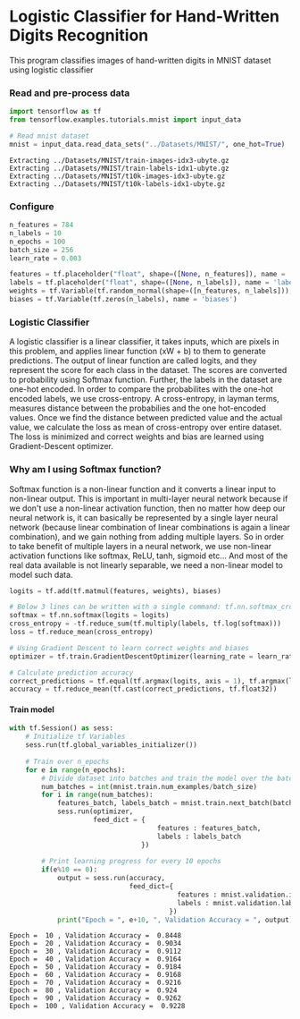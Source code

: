 
# Logistic Classifier for Hand-Written Digits Recognition

This program classifies images of hand-written digits in MNIST dataset using logistic classifier

### Read and pre-process data


```python
import tensorflow as tf
from tensorflow.examples.tutorials.mnist import input_data

# Read mnist dataset
mnist = input_data.read_data_sets("../Datasets/MNIST/", one_hot=True)
```

    Extracting ../Datasets/MNIST/train-images-idx3-ubyte.gz
    Extracting ../Datasets/MNIST/train-labels-idx1-ubyte.gz
    Extracting ../Datasets/MNIST/t10k-images-idx3-ubyte.gz
    Extracting ../Datasets/MNIST/t10k-labels-idx1-ubyte.gz


### Configure


```python
n_features = 784
n_labels = 10
n_epochs = 100
batch_size = 256
learn_rate = 0.003

features = tf.placeholder("float", shape=([None, n_features]), name = 'features')
labels = tf.placeholder("float", shape=([None, n_labels]), name = 'labels')
weights = tf.Variable(tf.random_normal(shape=([n_features, n_labels])), name = 'weights')
biases = tf.Variable(tf.zeros(n_labels), name = 'biases')
```

### Logistic Classifier
A logistic classifier is a linear classifier, it takes inputs, which are pixels in this problem, and applies linear function (xW + b) to them to generate predictions. The output of linear function are called logits, and they represent the score for each class in the dataset. The scores are converted to probability using Softmax function. Further, the labels in the dataset are one-hot encoded. In order to compare the probabilites with the one-hot encoded labels, we use cross-entropy. A cross-entropy, in layman terms, measures distance between the probabilies and the one hot-encoded values. Once we find the distance between predicted value and the actual value, we calculate the loss as mean of cross-entropy over entire dataset. The loss is minimized and correct weights and bias are learned using Gradient-Descent optimizer.

### Why am I using Softmax function?
Softmax function is a non-linear function and it converts a linear input to non-linear output. This is important in multi-layer neural network because if we don't use a non-linear activation function, then no matter how deep our neural network is, it can basically be represented by a single layer neural network (because linear combination of linear combinations is again a linear combination), and we gain nothing from adding multiple layers. So in order to take benefit of multiple layers in a neural network, we use non-linear activation functions like softmax, ReLU, tanh, sigmoid etc... And most of the real data available is not linearly separable, we need a non-linear model to model such data.


```python
logits = tf.add(tf.matmul(features, weights), biases)

# Below 3 lines can be written with a single command: tf.nn.softmax_cross_entropy_with_logits()
softmax = tf.nn.softmax(logits = logits)
cross_entropy = -tf.reduce_sum(tf.multiply(labels, tf.log(softmax)))
loss = tf.reduce_mean(cross_entropy)

# Using Gradient Descent to learn correct weights and biases
optimizer = tf.train.GradientDescentOptimizer(learning_rate = learn_rate).minimize(loss)

# Calculate prediction accuracy
correct_predictions = tf.equal(tf.argmax(logits, axis = 1), tf.argmax(labels, axis = 1))
accuracy = tf.reduce_mean(tf.cast(correct_predictions, tf.float32))
```

#### Train model


```python
with tf.Session() as sess:
    # Initialize tf Variables
    sess.run(tf.global_variables_initializer())
    
    # Train over n_epochs
    for e in range(n_epochs):
        # Divide dataset into batches and train the model over the batches for each epoch
        num_batches = int(mnist.train.num_examples/batch_size)
        for i in range(num_batches):
            features_batch, labels_batch = mnist.train.next_batch(batch_size)
            sess.run(optimizer, 
                     feed_dict = {
                                     features : features_batch, 
                                     labels : labels_batch
                                 })
        
        # Print learning progress for every 10 epochs
        if(e%10 == 0):
            output = sess.run(accuracy, 
                              feed_dict={
                                          features : mnist.validation.images, 
                                          labels : mnist.validation.labels
                                        })
            print("Epoch = ", e+10, ", Validation Accuracy = ", output)
```

    Epoch =  10 , Validation Accuracy =  0.8448
    Epoch =  20 , Validation Accuracy =  0.9034
    Epoch =  30 , Validation Accuracy =  0.9112
    Epoch =  40 , Validation Accuracy =  0.9164
    Epoch =  50 , Validation Accuracy =  0.9184
    Epoch =  60 , Validation Accuracy =  0.9168
    Epoch =  70 , Validation Accuracy =  0.9216
    Epoch =  80 , Validation Accuracy =  0.924
    Epoch =  90 , Validation Accuracy =  0.9262
    Epoch =  100 , Validation Accuracy =  0.9228

